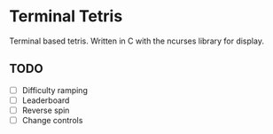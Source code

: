 # Terminal Tetris

Terminal based tetris. Written in C with the ncurses library for display.


## TODO
- [ ] Difficulty ramping
- [ ] Leaderboard
- [ ] Reverse spin
- [ ] Change controls
